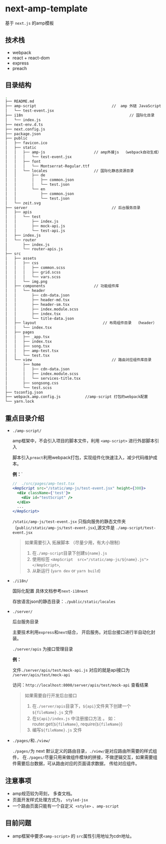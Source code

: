 # next-amp-template

基于 `next.js` 的amp模板

## 技术栈

* webpack
* react + react-dom
* express
* preach

## 目录结构

```bash
.
├── README.md  
├── amp-script									//	amp 外链 JavaScript 源文件 目录
│   └── test-event.jsx
├── i18n												// 国际化目录
│   └── index.js
├── next-env.d.ts
├── next.config.js
├── package.json
├── public
│   ├── favicon.ico
│   ├── static
│   │   ├── amp-js						// amp外接js  （webpack自动生成）
│   │   │   └── test-event.jsx
│   │   ├── font
│   │   │   └── Montserrat-Regular.ttf
│   │   └── locales						// 国际化静态资源目录
│   │       ├── de
│   │       │   ├── common.json
│   │       │   └── test.json
│   │       └── en
│   │           ├── common.json
│   │           └── test.json
│   └── zeit.svg
├── server										// 后台服务目录
│   ├── apis
│   │   └── test
│   │       ├── index.js
│   │       ├── mock-api.js
│   │       └── test-api.js
│   ├── index.js
│   └── router
│       ├── index.js
│       └── router-apis.js
├── src
│   ├── assets
│   │   ├── css
│   │   │   ├── common.scss
│   │   │   ├── grid.scss
│   │   │   └── vars.scss
│   │   └── img.png
│   ├── components  					// 功能组件库
│   │   └── header
│   │       ├── cdn-data.json
│   │       ├── header-md.tsx
│   │       ├── header-sm.tsx
│   │       ├── index.module.scss
│   │       ├── index.tsx
│   │       └── title-data.json
│   ├── layout								// 布局组件目录  （header）
│   │   └── index.tsx
│   ├── pages
│   │   ├── _app.tsx
│   │   ├── index.tsx
│   │   ├── song.tsx
│   │   ├── amp-test.tsx 
│   │   └── test.tsx
│   └── view									// 路由对应组件库目录
│       ├── home
│       │   ├── cdn-data.json
│       │   ├── index.module.scss
│       │   └── services-title.tsx
│       ├── songsong.css
│       └── test.scss
├── tsconfig.json
├── webpack.amp.config.js			//amp-script 打包的webpack配置
└── yarn.lock

```

## 重点目录介绍

* `./amp-script/`

  amp框架中，不会引入项目的脚本文件，利用 `<amp-script>` 进行外部脚本引入

  脚本引入`preact`利用webpack打包，实现组件化快速注入，减少代码维护成本。

  **例：**`

  ```jsx
  //  ./src/pages/amp-test.tsx
  <AmpScript src="/static/amp-js/test-event.jsx" height={300}>
    <div className={'test'}>
      <div id="testScript" />
    </div>
    ...
  </AmpScript>
  ```

  `/static/amp-js/test-event.jsx` 只指向服务的静态文件夹 （`public/static/amp-js/test-event.jsx`),源文件是 `./amp-script/test-event.jsx`

  > 如果需要引入 拓展脚本 （尽量少用，有大小限制）
  >
  > 1. 在`./amp-script`目录下创建`${name}.js`
  > 2. 使用标签	`<AmpScript  src="/static/amp-js/${name}.js"></AmpScript>`, 
  > 3. 从新运行 (`yarn dev` or `yarn build`) 

* `./i18n/`

  国际化配置 具体文档参考`next-i18next`

  存放语言json的静态目录：`./public/static/locales`

* `./server/`

  后台服务目录

  主要技术利用`express`和`next`结合， 开启服务。对后台接口进行半自动化封装。

  `./server/apis` 为接口管理目录

  **例：**

  文件`./server/apis/test/mock-api.js`  对应的就是api接口为 `/server/apis/test/mock-api`

  访问：`http://localhost:8000/server/apis/test/mock-api`  查看结果

  > 如果需要自行开发后台接口
  >
  > 1. 在`./server/apis`目录下，`${api}`文件夹下创建一个`${fileName}.js` 文件
  > 2. 在`${api}/index.js` 中注册接口方法 。 如：router.get(`${fileName}`, require(`${fileName}`)
  > 3. 编写`${fileName}.js` 文件

* `./pages/`和`./view/`

  `./pages/`为 next 默认定义的路由目录，`./view/`是对应路由所需要的样式组件， 在`./pages/`尽量只用来做组件模块的拼接，不做逻辑交互，如果需要组件需要后台数据，可从路由对应的页面请求数据， 传给对应组件。

## 注意事项

* amp规范较为苛刻， 多查文档。
* 页面开发样式处理方式为， `styled-jsx`
* 一个路由页面只能有一个自定义` <style>` 、`amp-script`

## 目前问题

* amp框架中要求`<amp-script>` 的 `src`属性引用地址为cdn地址。 
